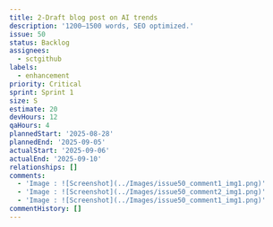 ```yaml
---
title: 2-Draft blog post on AI trends
description: '1200–1500 words, SEO optimized.'
issue: 50
status: Backlog
assignees:
  - sctgithub
labels:
  - enhancement
priority: Critical
sprint: Sprint 1
size: S
estimate: 20
devHours: 12
qaHours: 4
plannedStart: '2025-08-28'
plannedEnd: '2025-09-05'
actualStart: '2025-09-06'
actualEnd: '2025-09-10'
relationships: []
comments:
  - 'Image : ![Screenshot](../Images/issue50_comment1_img1.png)'
  - 'Image : ![Screenshot](../Images/issue50_comment2_img1.png)'
  - 'Image : ![Screenshot](../Images/issue50_comment1_img1.png)'
commentHistory: []
---
```


